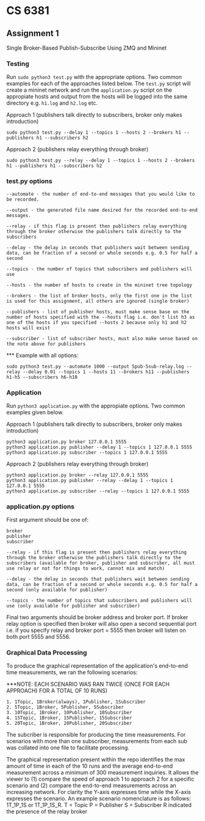 # CS 6381

## Assignment 1
Single Broker-Based Publish-Subscribe Using ZMQ and Mininet

### Testing

Run `sudo python3 test.py` with the appropriate options. Two common examples for each of the approaches listed below. The `test.py` script will create a mininet network and run the `application.py` script on the appropiate hosts and output from the hosts will be logged into the same directory e.g. `h1.log` and `h2.log` etc.

Approach 1 (publishers talk directly to subscribers, broker only makes introduction)

```
sudo python3 test.py --delay 1 --topics 1 --hosts 2 --brokers h1 --publishers h1 --subscribers h2
```

Approach 2 (publishers relay everything through broker)

```
sudo python3 test.py --relay --delay 1 --topics 1 --hosts 2 --brokers h1 --publishers h1 --subscribers h2
```

### test.py options

```
--automate - the number of end-to-end messages that you would like to be recorded.

--output - the generated file name desired for the recorded end-to-end messages.
 
--relay - if this flag is present then publishers relay everything through the broker otherwise the publishers talk directly to the subscribers

--delay - the delay in seconds that publishers wait between sending data, can be fraction of a second or whole seconds e.g. 0.5 for half a second

--topics - the number of topics that subscribers and publishers will use

--hosts - the number of hosts to create in the mininet tree topology

--brokers - the list of broker hosts, only the first one in the list is used for this assignment, all others are ignored (single broker)

--publishers - list of publisher hosts, must make sense base on the number of hosts specified with the --hosts flag i.e. don't list h3 as one of the hosts if you specified --hosts 2 because only h1 and h2 hosts will exist

--subscriber - list of subscriber hosts, must also make sense based on the note above for publishers
```
*** Example with all options:

`sudo python3 test.py --automate 1000 --output 5pub-5sub-relay.log --relay --delay 0.01 --topics 1 --hosts 11 --brokers h11 --publishers h1-h5 --subscribers h6-h10`

### Application

Run `python3 application.py` with the appropiate options. Two common examples given below.

Approach 1 (publishers talk directly to subscribers, broker only makes introduction)

```
python3 application.py broker 127.0.0.1 5555
python3 application.py publisher --delay 1 --topics 1 127.0.0.1 5555
python3 application.py subscriber --topics 1 127.0.0.1 5555
```

Approach 2 (publishers relay everything through broker)

```
python3 application.py broker --relay 127.0.0.1 5555
python3 application.py publisher --relay --delay 1 --topics 1 127.0.0.1 5555
python3 application.py subscriber --relay --topics 1 127.0.0.1 5555
```

### application.py options

First argument should be one of:

```
broker
publisher
subscriber
```

```
--relay - if this flag is present then publishers relay everything through the broker otherwise the publishers talk directly to the subscribers (available for broker, publisher and subscriber, all must use relay or not for things to work, cannot mix and match)

--delay - the delay in seconds that publishers wait between sending data, can be fraction of a second or whole seconds e.g. 0.5 for half a second (only available for publisher)

--topics - the number of topics that subscribers and publishers will use (only available for publisher and subscriber)
```

Final two arguments should be broker address and broker port. If broker relay option is specified then broker will also open a second sequential port i.e. if you specify relay and broker port = 5555 then broker will listen on both port 5555 and 5556.

### Graphical Data Processing

To produce the graphical representation of the application's end-to-end time measurements, we ran the following scenarios:

***NOTE: EACH SCENARIO WAS RAN TWICE (ONCE FOR EACH APPROACH) FOR A TOTAL OF 10 RUNS)
```  
1. 1Topic, 1Broker(always), 1Publisher, 1Subscriber
2. 5Topic, 1Broker, 5Publisher, 5Subscriber
3. 10Topic, 1Broker, 10Publisher, 10Subscriber
4. 15Topic, 1Broker, 15Publisher, 15Subscriber
5. 20Topic, 1Broker, 20Publisher, 20Subscriber
```
The subcriber is responsible for producing the time measurements. For scenarios with more than one subscriber, measurements from each sub was collated into one file to facilitate processing.

The graphical representation present within the repo identifies the max amount of time in each of the 10 runs and the average end-to-end measurement across a minimum of 300 measurement inquiries. It allows the viewer to (1) compare the speed of approach 1 to approach 2 for a specific scenario and (2) compare the end-to-end measurements across an increasing network. For clarity the Y-axis expresses time while the X-axis expresses the scenario. An example scenario nomenclature is as follows: 1T_1P_1S or 1T_1P_1S_R.
	T = Topic
	P = Publisher
	S = Subscriber
	R indicated the presence of the relay broker
